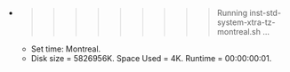 * >>>>>>>>> Running inst-std-system-xtra-tz-montreal.sh ...
  * Set time: Montreal.
  * Disk size = 5826956K. Space Used = 4K. Runtime = 00:00:00:01.
